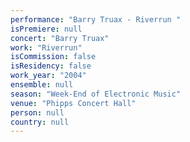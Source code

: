 ```yaml
---
performance: "Barry Truax - Riverrun "
isPremiere: null
concert: "Barry Truax"
work: "Riverrun"
isCommission: false
isResidency: false
work_year: "2004"
ensemble: null
season: "Week-End of Electronic Music"
venue: "Phipps Concert Hall"
person: null
country: null
---
```


